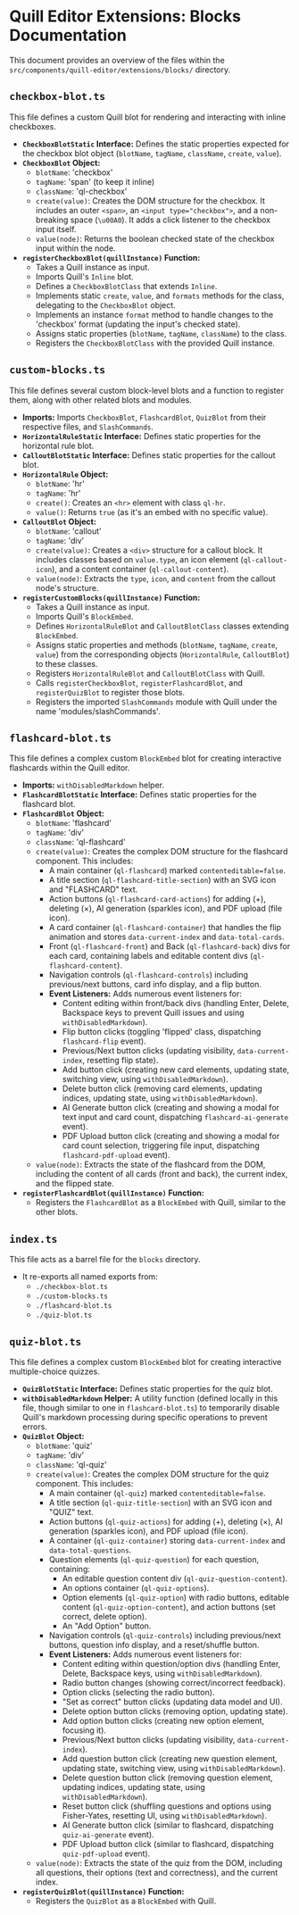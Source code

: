 # Quill Editor Extensions: Blocks Documentation

This document provides an overview of the files within the `src/components/quill-editor/extensions/blocks/` directory.

## `checkbox-blot.ts`

This file defines a custom Quill blot for rendering and interacting with inline checkboxes.

*   **`CheckboxBlotStatic` Interface:** Defines the static properties expected for the checkbox blot object (`blotName`, `tagName`, `className`, `create`, `value`).
*   **`CheckboxBlot` Object:**
    *   `blotName`: 'checkbox'
    *   `tagName`: 'span' (to keep it inline)
    *   `className`: 'ql-checkbox'
    *   `create(value)`: Creates the DOM structure for the checkbox. It includes an outer `<span>`, an `<input type="checkbox">`, and a non-breaking space (`\u00A0`). It adds a click listener to the checkbox input itself.
    *   `value(node)`: Returns the boolean checked state of the checkbox input within the node.
*   **`registerCheckboxBlot(quillInstance)` Function:**
    *   Takes a Quill instance as input.
    *   Imports Quill's `Inline` blot.
    *   Defines a `CheckboxBlotClass` that extends `Inline`.
    *   Implements static `create`, `value`, and `formats` methods for the class, delegating to the `CheckboxBlot` object.
    *   Implements an instance `format` method to handle changes to the 'checkbox' format (updating the input's checked state).
    *   Assigns static properties (`blotName`, `tagName`, `className`) to the class.
    *   Registers the `CheckboxBlotClass` with the provided Quill instance.

## `custom-blocks.ts`

This file defines several custom block-level blots and a function to register them, along with other related blots and modules.

*   **Imports:** Imports `CheckboxBlot`, `FlashcardBlot`, `QuizBlot` from their respective files, and `SlashCommands`.
*   **`HorizontalRuleStatic` Interface:** Defines static properties for the horizontal rule blot.
*   **`CalloutBlotStatic` Interface:** Defines static properties for the callout blot.
*   **`HorizontalRule` Object:**
    *   `blotName`: 'hr'
    *   `tagName`: 'hr'
    *   `create()`: Creates an `<hr>` element with class `ql-hr`.
    *   `value()`: Returns `true` (as it's an embed with no specific value).
*   **`CalloutBlot` Object:**
    *   `blotName`: 'callout'
    *   `tagName`: 'div'
    *   `create(value)`: Creates a `<div>` structure for a callout block. It includes classes based on `value.type`, an icon element (`ql-callout-icon`), and a content container (`ql-callout-content`).
    *   `value(node)`: Extracts the `type`, `icon`, and `content` from the callout node's structure.
*   **`registerCustomBlocks(quillInstance)` Function:**
    *   Takes a Quill instance as input.
    *   Imports Quill's `BlockEmbed`.
    *   Defines `HorizontalRuleBlot` and `CalloutBlotClass` classes extending `BlockEmbed`.
    *   Assigns static properties and methods (`blotName`, `tagName`, `create`, `value`) from the corresponding objects (`HorizontalRule`, `CalloutBlot`) to these classes.
    *   Registers `HorizontalRuleBlot` and `CalloutBlotClass` with Quill.
    *   Calls `registerCheckboxBlot`, `registerFlashcardBlot`, and `registerQuizBlot` to register those blots.
    *   Registers the imported `SlashCommands` module with Quill under the name 'modules/slashCommands'.

## `flashcard-blot.ts`

This file defines a complex custom `BlockEmbed` blot for creating interactive flashcards within the Quill editor.

*   **Imports:** `withDisabledMarkdown` helper.
*   **`FlashcardBlotStatic` Interface:** Defines static properties for the flashcard blot.
*   **`FlashcardBlot` Object:**
    *   `blotName`: 'flashcard'
    *   `tagName`: 'div'
    *   `className`: 'ql-flashcard'
    *   `create(value)`: Creates the complex DOM structure for the flashcard component. This includes:
        *   A main container (`ql-flashcard`) marked `contenteditable=false`.
        *   A title section (`ql-flashcard-title-section`) with an SVG icon and "FLASHCARD" text.
        *   Action buttons (`ql-flashcard-card-actions`) for adding (+), deleting (×), AI generation (sparkles icon), and PDF upload (file icon).
        *   A card container (`ql-flashcard-container`) that handles the flip animation and stores `data-current-index` and `data-total-cards`.
        *   Front (`ql-flashcard-front`) and Back (`ql-flashcard-back`) divs for each card, containing labels and editable content divs (`ql-flashcard-content`).
        *   Navigation controls (`ql-flashcard-controls`) including previous/next buttons, card info display, and a flip button.
        *   **Event Listeners:** Adds numerous event listeners for:
            *   Content editing within front/back divs (handling Enter, Delete, Backspace keys to prevent Quill issues and using `withDisabledMarkdown`).
            *   Flip button clicks (toggling 'flipped' class, dispatching `flashcard-flip` event).
            *   Previous/Next button clicks (updating visibility, `data-current-index`, resetting flip state).
            *   Add button click (creating new card elements, updating state, switching view, using `withDisabledMarkdown`).
            *   Delete button click (removing card elements, updating indices, updating state, using `withDisabledMarkdown`).
            *   AI Generate button click (creating and showing a modal for text input and card count, dispatching `flashcard-ai-generate` event).
            *   PDF Upload button click (creating and showing a modal for card count selection, triggering file input, dispatching `flashcard-pdf-upload` event).
    *   `value(node)`: Extracts the state of the flashcard from the DOM, including the content of all cards (front and back), the current index, and the flipped state.
*   **`registerFlashcardBlot(quillInstance)` Function:**
    *   Registers the `FlashcardBlot` as a `BlockEmbed` with Quill, similar to the other blots.

## `index.ts`

This file acts as a barrel file for the `blocks` directory.

*   It re-exports all named exports from:
    *   `./checkbox-blot.ts`
    *   `./custom-blocks.ts`
    *   `./flashcard-blot.ts`
    *   `./quiz-blot.ts`

## `quiz-blot.ts`

This file defines a complex custom `BlockEmbed` blot for creating interactive multiple-choice quizzes.

*   **`QuizBlotStatic` Interface:** Defines static properties for the quiz blot.
*   **`withDisabledMarkdown` Helper:** A utility function (defined locally in this file, though similar to one in `flashcard-blot.ts`) to temporarily disable Quill's markdown processing during specific operations to prevent errors.
*   **`QuizBlot` Object:**
    *   `blotName`: 'quiz'
    *   `tagName`: 'div'
    *   `className`: 'ql-quiz'
    *   `create(value)`: Creates the complex DOM structure for the quiz component. This includes:
        *   A main container (`ql-quiz`) marked `contenteditable=false`.
        *   A title section (`ql-quiz-title-section`) with an SVG icon and "QUIZ" text.
        *   Action buttons (`ql-quiz-actions`) for adding (+), deleting (×), AI generation (sparkles icon), and PDF upload (file icon).
        *   A container (`ql-quiz-container`) storing `data-current-index` and `data-total-questions`.
        *   Question elements (`ql-quiz-question`) for each question, containing:
            *   An editable question content div (`ql-quiz-question-content`).
            *   An options container (`ql-quiz-options`).
            *   Option elements (`ql-quiz-option`) with radio buttons, editable content (`ql-quiz-option-content`), and action buttons (set correct, delete option).
            *   An "Add Option" button.
        *   Navigation controls (`ql-quiz-controls`) including previous/next buttons, question info display, and a reset/shuffle button.
        *   **Event Listeners:** Adds numerous event listeners for:
            *   Content editing within question/option divs (handling Enter, Delete, Backspace keys, using `withDisabledMarkdown`).
            *   Radio button changes (showing correct/incorrect feedback).
            *   Option clicks (selecting the radio button).
            *   "Set as correct" button clicks (updating data model and UI).
            *   Delete option button clicks (removing option, updating state).
            *   Add option button clicks (creating new option element, focusing it).
            *   Previous/Next button clicks (updating visibility, `data-current-index`).
            *   Add question button click (creating new question element, updating state, switching view, using `withDisabledMarkdown`).
            *   Delete question button click (removing question element, updating indices, updating state, using `withDisabledMarkdown`).
            *   Reset button click (shuffling questions and options using Fisher-Yates, resetting UI, using `withDisabledMarkdown`).
            *   AI Generate button click (similar to flashcard, dispatching `quiz-ai-generate` event).
            *   PDF Upload button click (similar to flashcard, dispatching `quiz-pdf-upload` event).
    *   `value(node)`: Extracts the state of the quiz from the DOM, including all questions, their options (text and correctness), and the current index.
*   **`registerQuizBlot(quillInstance)` Function:**
    *   Registers the `QuizBlot` as a `BlockEmbed` with Quill.

